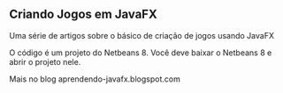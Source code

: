 Criando Jogos em JavaFX
----

Uma série de artigos sobre o básico de criação de jogos usando JavaFX

O código é um projeto do Netbeans 8. Você deve baixar o Netbeans 8 e abrir o projeto nele. 

Mais no blog aprendendo-javafx.blogspot.com

